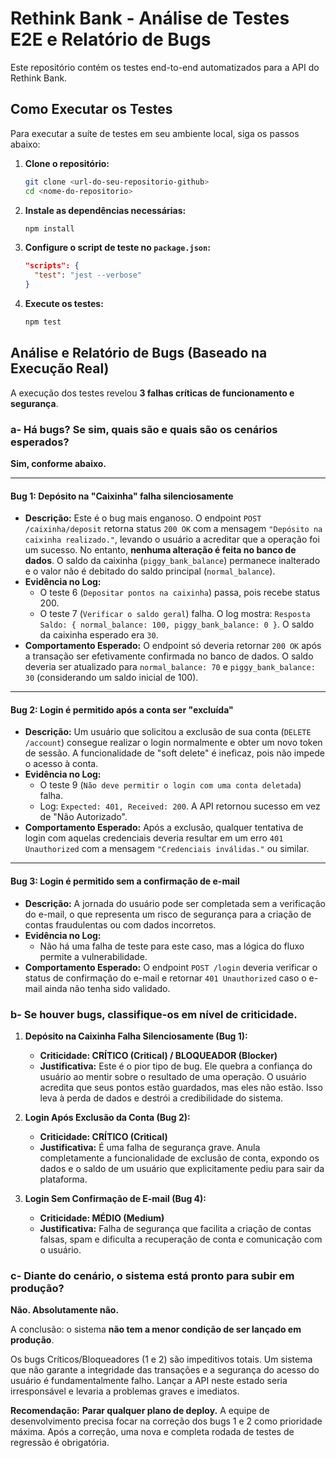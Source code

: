 # Rethink Bank - Análise de Testes E2E e Relatório de Bugs

Este repositório contém os testes end-to-end automatizados para a API do Rethink Bank. 

## Como Executar os Testes

Para executar a suíte de testes em seu ambiente local, siga os passos abaixo:

1.  **Clone o repositório:**
    ```bash
    git clone <url-do-seu-repositorio-github>
    cd <nome-do-repositorio>
    ```

2.  **Instale as dependências necessárias:**
    ```bash
    npm install
    ```

3.  **Configure o script de teste no `package.json`:**
    ```json
    "scripts": {
      "test": "jest --verbose"
    }
    ```

4.  **Execute os testes:**
    ```bash
    npm test
    ```

## Análise e Relatório de Bugs (Baseado na Execução Real)

A execução dos testes revelou **3 falhas críticas de funcionamento e segurança**.

### a- Há bugs? Se sim, quais são e quais são os cenários esperados?

**Sim, conforme abaixo.**

---

#### **Bug 1: Depósito na "Caixinha" falha silenciosamente**

* **Descrição:** Este é o bug mais enganoso. O endpoint `POST /caixinha/deposit` retorna status `200 OK` com a mensagem `"Depósito na caixinha realizado."`, levando o usuário a acreditar que a operação foi um sucesso. No entanto, **nenhuma alteração é feita no banco de dados**. O saldo da caixinha (`piggy_bank_balance`) permanece inalterado e o valor não é debitado do saldo principal (`normal_balance`).
* **Evidência no Log:**
    * O teste 6 (`Depositar pontos na caixinha`) passa, pois recebe status 200.
    * O teste 7 (`Verificar o saldo geral`) falha. O log mostra: `Resposta Saldo: { normal_balance: 100, piggy_bank_balance: 0 }`. O saldo da caixinha esperado era `30`.
* **Comportamento Esperado:**
    O endpoint só deveria retornar `200 OK` após a transação ser efetivamente confirmada no banco de dados. O saldo deveria ser atualizado para `normal_balance: 70` e `piggy_bank_balance: 30` (considerando um saldo inicial de 100).

---

#### **Bug 2: Login é permitido após a conta ser "excluída"**

* **Descrição:** Um usuário que solicitou a exclusão de sua conta (`DELETE /account`) consegue realizar o login normalmente e obter um novo token de sessão. A funcionalidade de "soft delete" é ineficaz, pois não impede o acesso à conta.
* **Evidência no Log:**
    * O teste 9 (`Não deve permitir o login com uma conta deletada`) falha.
    * Log: `Expected: 401, Received: 200`. A API retornou sucesso em vez de "Não Autorizado".
* **Comportamento Esperado:**
    Após a exclusão, qualquer tentativa de login com aquelas credenciais deveria resultar em um erro `401 Unauthorized` com a mensagem `"Credenciais inválidas."` ou similar.

---

#### **Bug 3: Login é permitido sem a confirmação de e-mail**

* **Descrição:** A jornada do usuário pode ser completada sem a verificação do e-mail, o que representa um risco de segurança para a criação de contas fraudulentas ou com dados incorretos.
* **Evidência no Log:**
    * Não há uma falha de teste para este caso, mas a lógica do fluxo permite a vulnerabilidade.
* **Comportamento Esperado:**
    O endpoint `POST /login` deveria verificar o status de confirmação do e-mail e retornar `401 Unauthorized` caso o e-mail ainda não tenha sido validado.

### b- Se houver bugs, classifique-os em nível de criticidade.

1.  **Depósito na Caixinha Falha Silenciosamente (Bug 1):**
    * **Criticidade: CRÍTICO (Critical) / BLOQUEADOR (Blocker)**
    * **Justificativa:** Este é o pior tipo de bug. Ele quebra a confiança do usuário ao mentir sobre o resultado de uma operação. O usuário acredita que seus pontos estão guardados, mas eles não estão. Isso leva à perda de dados e destrói a credibilidade do sistema.

2.  **Login Após Exclusão da Conta (Bug 2):**
    * **Criticidade: CRÍTICO (Critical)**
    * **Justificativa:** É uma falha de segurança grave. Anula completamente a funcionalidade de exclusão de conta, expondo os dados e o saldo de um usuário que explicitamente pediu para sair da plataforma.

3.  **Login Sem Confirmação de E-mail (Bug 4):**
    * **Criticidade: MÉDIO (Medium)**
    * **Justificativa:** Falha de segurança que facilita a criação de contas falsas, spam e dificulta a recuperação de conta e comunicação com o usuário.


### c- Diante do cenário, o sistema está pronto para subir em produção?

**Não. Absolutamente não.**

A conclusão: o sistema **não tem a menor condição de ser lançado em produção**.

Os bugs Críticos/Bloqueadores (1 e 2) são impeditivos totais. Um sistema que não garante a integridade das transações e a segurança do acesso do usuário é fundamentalmente falho. Lançar a API neste estado seria irresponsável e levaria a problemas graves e imediatos.

**Recomendação:** **Parar qualquer plano de deploy.** A equipe de desenvolvimento precisa focar na correção dos bugs 1 e 2 como prioridade máxima. Após a correção, uma nova e completa rodada de testes de regressão é obrigatória.